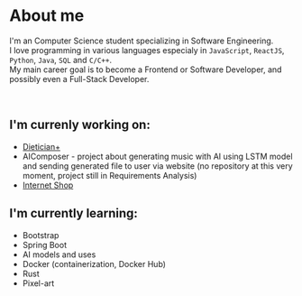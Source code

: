 # About me
I'm an Computer Science student specializing in Software Engineering.<br>
I love programming in various languages especialy in `JavaScript`, `ReactJS`, `Python`, `Java`, `SQL` and `C/C++`.<br>
My main career goal is to become a Frontend or Software Developer, and possibly even a Full-Stack Developer.

<br>

## I'm currenly working on:
* [Dietician+](https://github.com/BartlomiejJaruga/dietician_plus)
* AIComposer - project about generating music with AI using LSTM model and sending generated file to user via website (no repository at this very moment, project still in Requirements Analysis)
* [Internet Shop](https://github.com/BartlomiejJaruga/internet-shop)

## I'm currently learning:
* Bootstrap
* Spring Boot
* AI models and uses
* Docker (containerization, Docker Hub)
* Rust
* Pixel-art

<!--
**BartlomiejJaruga/BartlomiejJaruga** is a ✨ _special_ ✨ repository because its `README.md` (this file) appears on your GitHub profile.

Here are some ideas to get you started:

- 🔭 I’m currently working on ...
- 🌱 I’m currently learning ...
- 👯 I’m looking to collaborate on ...
- 🤔 I’m looking for help with ...
- 💬 Ask me about ...
- 📫 How to reach me: ...
- 😄 Pronouns: ...
- ⚡ Fun fact: ...
-->
